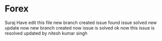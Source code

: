 # Forex
Suraj Have edit this file
new branch created
issue found
issue solved
new update 
now new branch created
now issue is solved
ok now this issue is resolved
updated by nitesh kumar singh
